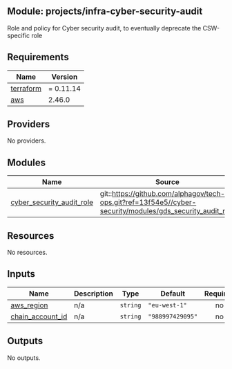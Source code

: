 ## Module: projects/infra-cyber-security-audit

Role and policy for Cyber security audit, to eventually deprecate the CSW-specific role

## Requirements

| Name | Version |
|------|---------|
| <a name="requirement_terraform"></a> [terraform](#requirement\_terraform) | = 0.11.14 |
| <a name="requirement_aws"></a> [aws](#requirement\_aws) | 2.46.0 |

## Providers

No providers.

## Modules

| Name | Source | Version |
|------|--------|---------|
| <a name="module_cyber_security_audit_role"></a> [cyber\_security\_audit\_role](#module\_cyber\_security\_audit\_role) | git::https://github.com/alphagov/tech-ops.git?ref=13f54e5//cyber-security/modules/gds_security_audit_role |  |

## Resources

No resources.

## Inputs

| Name | Description | Type | Default | Required |
|------|-------------|------|---------|:--------:|
| <a name="input_aws_region"></a> [aws\_region](#input\_aws\_region) | n/a | `string` | `"eu-west-1"` | no |
| <a name="input_chain_account_id"></a> [chain\_account\_id](#input\_chain\_account\_id) | n/a | `string` | `"988997429095"` | no |

## Outputs

No outputs.
